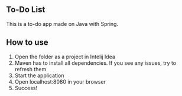 ## To-Do List
This is a to-do app made on Java with Spring.

## How to use
 1. Open the folder as a project in Intelij Idea
 2. Maven has to install all dependencies. If you see any issues, try to refresh them
 3. Start the application
 4. Open localhost:8080 in your browser
 5. Success!

